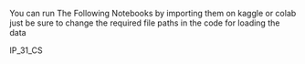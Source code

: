 You can run The Following Notebooks by importing them on kaggle or colab 
just be sure to change the required file paths in the code for loading the data 

IP_31_CS 
